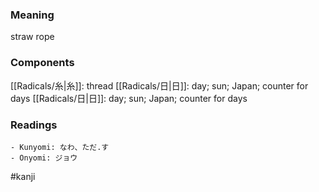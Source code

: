 ### Meaning

straw rope

### Components

[[Radicals/糸|糸]]: thread [[Radicals/日|日]]: day; sun; Japan; counter for days [[Radicals/日|日]]: day; sun; Japan; counter for days

### Readings

```
- Kunyomi: なわ、ただ.す
- Onyomi: ジョウ
```

#kanji